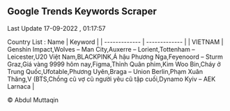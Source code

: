 

## Google Trends Keywords Scraper 
 
Last Update 17-09-2022 , 01:17:57

Country List :
 Name  | Keyword |
| ------------- | ------------- |
| VIETNAM | Genshin Impact,Wolves – Man City,Auxerre – Lorient,Tottenham – Leicester,U20 Việt Nam,BLACKPINK,Á hậu Phương Nga,Feyenoord – Sturm Graz,Giá vàng 9999 hôm nay,Figma,Thỉnh Quân phim,Kim Woo Bin,Cháy ở Trung Quốc,Ufotable,Phương Uyên,Braga – Union Berlin,Phạm Xuân Thăng,V (BTS,Chồng cũ vợ cũ người yêu cũ tập cuối,Dynamo Kyiv – AEK Larnaca |



© Abdul Muttaqin 

